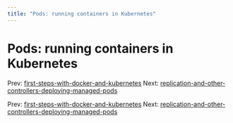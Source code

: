 ```yaml
---
title: "Pods: running containers in Kubernetes"
---
```


# Pods: running containers in Kubernetes

Prev: [first-steps-with-docker-and-kubernetes](first-steps-with-docker-and-kubernetes.md)
Next: [replication-and-other-controllers-deploying-managed-pods](replication-and-other-controllers-deploying-managed-pods.md)

Prev: [first-steps-with-docker-and-kubernetes](first-steps-with-docker-and-kubernetes.md)
Next: [replication-and-other-controllers-deploying-managed-pods](replication-and-other-controllers-deploying-managed-pods.md)
